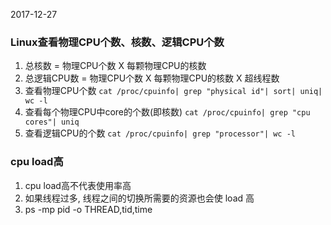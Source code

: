 2017-12-27

### Linux查看物理CPU个数、核数、逻辑CPU个数
1. 总核数 = 物理CPU个数 X 每颗物理CPU的核数 
2. 总逻辑CPU数 = 物理CPU个数 X 每颗物理CPU的核数 X 超线程数
3. 查看物理CPU个数
    ``cat /proc/cpuinfo| grep "physical id"| sort| uniq| wc -l``
4. 查看每个物理CPU中core的个数(即核数)
``cat /proc/cpuinfo| grep "cpu cores"| uniq``
5. 查看逻辑CPU的个数
``cat /proc/cpuinfo| grep "processor"| wc -l``

### cpu load高
1. cpu load高不代表使用率高
2. 如果线程过多, 线程之间的切换所需要的资源也会使 load 高
1. ps -mp pid -o THREAD,tid,time